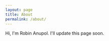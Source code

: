 ```yaml
---
layout: page
title: About
permalink: /about/
---
```


Hi, I'm Robin Anupol. I'll update this page soon.